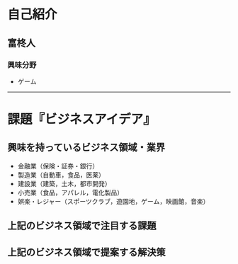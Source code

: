# 自己紹介

## 富柊人

### 興味分野
- ゲーム

* * *

# 課題『ビジネスアイデア』

## 興味を持っているビジネス領域・業界

- 金融業（保険・証券・銀行）
- 製造業（自動車，食品，医薬）
- 建設業（建築，土木，都市開発）
- 小売業（食品，アパレル，電化製品）
- 娯楽・レジャー（スポーツクラブ，遊園地，ゲーム，映画館，音楽）

## 上記のビジネス領域で注目する課題

## 上記のビジネス領域で提案する解決策